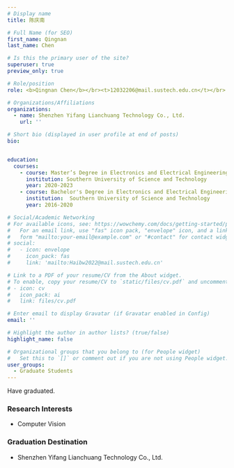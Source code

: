 ```yaml
---
# Display name
title: 陈庆南

# Full Name (for SEO)
first_name: Qingnan
last_name: Chen

# Is this the primary user of the site?
superuser: true
preview_only: true

# Role/position
role: <b>Qingnan Chen</b></br><t>12032206@mail.sustech.edu.cn</t></br>

# Organizations/Affiliations
organizations:
  - name: Shenzhen Yifang Lianchuang Technology Co., Ltd.
    url: ''

# Short bio (displayed in user profile at end of posts)
bio:


education:
  courses:
    - course: Master’s Degree in Electronics and Electrical Engineering
      institution: Southern University of Science and Technology
      year: 2020-2023
    - course: Bachelor's Degree in Electronics and Electrical Engineering
      institution:  Southern University of Science and Technology
      year: 2016-2020

# Social/Academic Networking
# For available icons, see: https://wowchemy.com/docs/getting-started/page-builder/#icons
#   For an email link, use "fas" icon pack, "envelope" icon, and a link in the
#   form "mailto:your-email@example.com" or "#contact" for contact widget.
# social:
#   - icon: envelope
#     icon_pack: fas
#     link: 'mailto:Haibw2022@mail.sustech.edu.cn'

# Link to a PDF of your resume/CV from the About widget.
# To enable, copy your resume/CV to `static/files/cv.pdf` and uncomment the lines below.
# - icon: cv
#   icon_pack: ai
#   link: files/cv.pdf

# Enter email to display Gravatar (if Gravatar enabled in Config)
email: ''

# Highlight the author in author lists? (true/false)
highlight_name: false

# Organizational groups that you belong to (for People widget)
#   Set this to `[]` or comment out if you are not using People widget.
user_groups:
  - Graduate Students
---
```


Have graduated.

### **Research Interests**
* Computer Vision

### **Graduation Destination**
* Shenzhen Yifang Lianchuang Technology Co., Ltd.